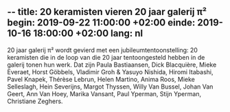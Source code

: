 --
title: 20 keramisten vieren 20 jaar galerij π²
begin: 2019-09-22 11:00:00 +02:00
einde: 2019-10-16 18:00:00 +02:00
lang: nl
---

20 jaar galerij π² wordt gevierd met een jubileumtentoonstelling: 20 keramisten die in de loop van die 20 jaar tentoongesteld hebben in de galerij tonen hun werk.
Dat zijn Paula Bastiaansen, Dick Blacquière, Mieke Everaet, Horst Göbbels, Vladimir Groh & Yasuyo Nishida, Hiromi Itabashi, Pavel Knapek, Thérèse Lebrun, Helen Martino, Anima Roos, Mieke Selleslagh, Hein Severijns, Margot Thyssen, Willy Van Bussel, Johan Van Geert, Ann Van Hoey, Marika Vansant, Paul Yperman, Stijn Yperman, Christiane Zeghers.
